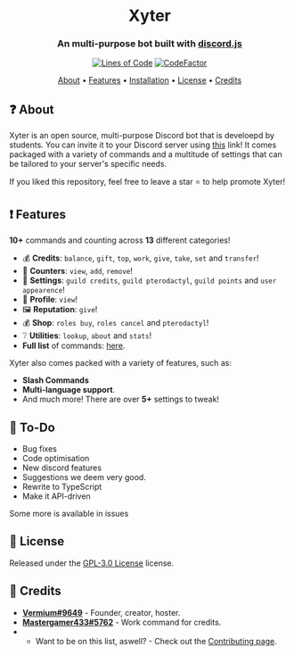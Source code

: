 <h1 align="center">
  <br>
  Xyter
  <br>
</h1>

<h3 align=center>An multi-purpose bot built with <a href=https://github.com/discordjs/discord.js>discord.js</a></h3>


<div align=center>

[![Lines of Code](https://sonarcloud.io/api/project_badges/measure?project=ZynerOrg_xyter&metric=ncloc)](https://sonarcloud.io/dashboard?id=ZynerOrg_xyter)
[![CodeFactor](https://www.codefactor.io/repository/github/ZynerOrg/xyter/badge/main)](https://www.codefactor.io/repository/github/ZynerOrg/xyter/overview/main)
  
</div>

<p align="center">
  <a href="#about">About</a>
  •
  <a href="#Features">Features</a>
  •
  <a href="https://github.com/ZynerOrg/xyter/blob/master/docs/INSTALLATION.md">Installation</a>
  •
  <a href="#license">License</a>
  •
  <a href="#credits">Credits</a>
</p>

## ❓ About

Xyter is an open source, multi-purpose Discord bot that is develoepd by students. You can invite it to your Discord server using [this](https://bot.zyner.org) link! It comes packaged with a variety of commands and a multitude of settings that can be tailored to your server's specific needs.

If you liked this repository, feel free to leave a star ⭐ to help promote Xyter!

## ❗ Features

**10+** commands and counting across **13** different categories!

*   💰  **Credits**: `balance`, `gift`, `top`, `work`, `give`, `take`, `set` and `transfer`!
*   💬  **Counters**: `view`, `add`, `remove`!
*   🔨  **Settings**: `guild credits`, `guild pterodactyl`, `guild points` and `user appearence`! 
*   👑  **Profile**: `view`!
*   🖼  **Reputation**: `give`! 
*   💰  **Shop**: `roles buy`, `roles cancel` and `pterodactyl`!
*   ❔  **Utilities**: `lookup`, `about` and `stats`!
*   **Full list** of commands: [here](https://github.com/ZynerOrg/xyter/blob/master/docs/COMMANDS.md).

Xyter also comes packed with a variety of features, such as:

  * **Slash Commands**
  * **Multi-language support**.
  * And much more! There are over **5+** settings to tweak!


## 📝 To-Do
  
  * Bug fixes
  * Code optimisation
  * New discord features
  * Suggestions we deem very good.
  * Rewrite to TypeScript
  * Make it API-driven

Some more is available in issues

## 📖 License

Released under the [GPL-3.0 License](https://github.com/ZynerOrg/xyter/blob/master/LICENSE) license.

## 📜 Credits
* **[Vermium#9649](https://github.com/VermiumSifell)** - Founder, creator, hoster.
* **[Mastergamer433#5762](https://github.com/Mastergamer433)** - Work command for credits.
* * Want to be on this list, aswell? - Check out the [Contributing page](https://github.com/ZynerOrg/xyter/blob/master/docs/CONTRIBUTING.md).
